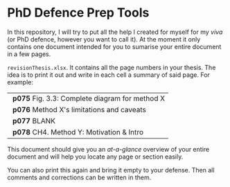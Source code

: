 # PhD Defence Prep Tools

In this repository, I will try to put all the help I created for myself for my _viva_
(or PhD defence, however you want to call it). At the moment it only contains one 
document intended for you to sumarise your entire document in a few pages. 

`revisionThesis.xlsx`. It contains all the page numbers in your thesis. 
The idea is to print it out and write in each cell a summary of said page. 
For example: 

|  |
|:-------------|
| **p075**  Fig. 3.3: Complete diagram for method X |
| **p076**  Method X's limitations and caveats |
| **p077**  BLANK |
| **p078**  CH4. Method Y: Motivation & Intro |

This document should give you an _at-a-glance_ overview of your entire 
document and will help you locate any page or section easily. 

You can also print this again and bring it empty to your defense. Then all 
comments and corrections can be written in them. 
